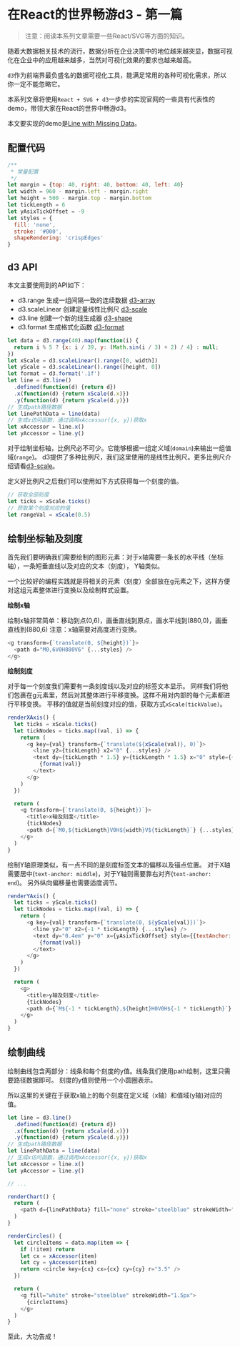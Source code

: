 # 在React的世界畅游d3 - 第一篇

> 注意：阅读本系列文章需要一些React/SVG等方面的知识。

随着大数据相关技术的流行，数据分析在企业决策中的地位越来越突显，数据可视化在企业中的应用越来越多，当然对可视化效果的要求也越来越高。

`d3`作为前端界最负盛名的数据可视化工具，能满足常用的各种可视化需求，所以你一定不能忽略它。

本系列文章将使用`React + SVG + d3`一步步的实现官网的一些具有代表性的demo，带领大家在React的世界中畅游d3。

本文要实现的demo是[Line with Missing Data](http://bl.ocks.org/mbostock/0533f44f2cfabecc5e3a)。

## 配置代码

```js
/**
 * 常量配置
 */
let margin = {top: 40, right: 40, bottom: 40, left: 40}
let width = 960 - margin.left - margin.right
let height = 500 - margin.top - margin.bottom
let tickLength = 6
let yAsixTickOffset = -9
let styles = {
  fill: 'none',
  stroke: '#000',
  shapeRendering: 'crispEdges'
}
```

## d3 API

本文主要使用到的API如下：

- d3.range 生成一组间隔一致的连续数据 [d3-array](https://github.com/simongfxu/simongfxu.github.com/blob/master/d3-explorer/api/d3-array.md)
- d3.scaleLinear 创建定量线性比例尺 [d3-scale](https://github.com/simongfxu/simongfxu.github.com/blob/master/d3-explorer/api/d3-scale.md)
- d3.line 创建一个新的线生成器 [d3-shape](https://github.com/simongfxu/simongfxu.github.com/blob/master/d3-explorer/api/d3-shape.md)
- d3.format 生成格式化函数 [d3-format](https://github.com/d3/d3-format)

```js
let data = d3.range(40).map(function(i) {
  return i % 5 ? {x: i / 39, y: (Math.sin(i / 3) + 2) / 4} : null;
})
let xScale = d3.scaleLinear().range([0, width])
let yScale = d3.scaleLinear().range([height, 0])
let format = d3.format('.1f')
let line = d3.line()
  .defined(function(d) {return d})
  .x(function(d) {return xScale(d.x)})
  .y(function(d) {return yScale(d.y)})
// 生成path路径数据
let linePathData = line(data)
// 生成x访问函数，通过调用xAccessor({x, y})获取x
let xAccessor = line.x()
let yAccessor = line.y()
```

对于绘制坐标轴，比例尺必不可少。它能够根据一组定义域(`domain`)来输出一组值域(`range`)。
d3提供了多种比例尺，我们这里使用的是线性比例尺。更多比例尺介绍请看[d3-scale](../api/d3-scale.md)。

定义好比例尺之后我们可以使用如下方式获得每一个刻度的值。

```js
// 获取全部刻度
let ticks = xScale.ticks()
// 获取某个刻度对应的值
let rangeVal = xScale(0.5)
```

## 绘制坐标轴及刻度

首先我们要明确我们需要绘制的图形元素：对于x轴需要一条长的水平线（坐标轴），一条短垂直线以及对应的文本（刻度），
Y轴类似。

一个比较好的编程实践就是将相关的元素（刻度）全部放在g元素之下，这样方便对这组元素整体进行变换以及绘制样式设置。

**绘制x轴**

绘制x轴非常简单：移动到点(0,6)，画垂直线到原点，画水平线到(880,0)，画垂直线到(880,6)
注意：x轴需要对高度进行变换。

```js
<g transform={`translate(0, ${height})`}>
  <path d="M0,6V0H880V6" {...styles} />
</g>
```

**绘制刻度**

对于每一个刻度我们需要有一条刻度线以及对应的标签文本显示。
同样我们将他们包裹在g元素里，然后对其整体进行平移变换。这样不用对内部的每个元素都进行平移变换。
平移的值就是当前刻度对应的值，获取方式`xScale(tickValue)`。

```js
renderXAxis() {
  let ticks = xScale.ticks()
  let tickNodes = ticks.map((val, i) => {
    return (
      <g key={val} transform={`translate(${xScale(val)}, 0)`}>
        <line y2={tickLength} x2="0" {...styles} />
        <text dy={tickLength * 1.5} y={tickLength * 1.5} x="0" style={{textAnchor:'middle'}}>
          {format(val)}
        </text>
      </g>
    )
  })

  return (
    <g transform={`translate(0, ${height})`}>
      <title>x轴及刻度</title>
      {tickNodes}
      <path d={`M0,${tickLength}V0H${width}V${tickLength}`} {...styles} />
    </g>
  )
}
```

绘制Y轴原理类似，有一点不同的是刻度标签文本的偏移以及锚点位置。
对于X轴需要居中(`text-anchor: middle`)，对于Y轴则需要靠右对齐(`text-anchor: end`)。
另外纵向偏移量也需要适度调节。

```js
renderYAxis() {
  let ticks = yScale.ticks()
  let tickNodes = ticks.map((val, i) => {
    return (
      <g key={val} transform={`translate(0, ${yScale(val)})`}>
        <line y2="0" x2={-1 * tickLength} {...styles} />
        <text dy="0.4em" y="0" x={yAsixTickOffset} style={{textAnchor:'end'}}>
          {format(val)}
        </text>
      </g>
    )
  })

  return (
    <g>
      <title>y轴及刻度</title>
      {tickNodes}
      <path d={`M${-1 * tickLength},${height}H0V0H${-1 * tickLength}`} {...styles} />
    </g>
  )
}
```

## 绘制曲线

绘制曲线包含两部分：线条和每个刻度的y值。线条我们使用path绘制，这里只需要路径数据即可。
刻度的y值则使用一个小圆圈表示。

所以这里的关键在于获取x轴上的每个刻度在定义域（x轴）和值域(y轴)对应的值。

```js
let line = d3.line()
  .defined(function(d) {return d})
  .x(function(d) {return xScale(d.x)})
  .y(function(d) {return yScale(d.y)})
// 生成path路径数据
let linePathData = line(data)
// 生成x访问函数，通过调用xAccessor({x, y})获取x
let xAccessor = line.x()
let yAccessor = line.y()

// ...

renderChart() {
  return (
    <path d={linePathData} fill="none" stroke="steelblue" strokeWidth="1.5px" shapeRendering="optimizeSpeed" />
  )
}

renderCircles() {
  let circleItems = data.map(item => {
    if (!item) return
    let cx = xAccessor(item)
    let cy = yAccessor(item)
    return <circle key={cx} cx={cx} cy={cy} r="3.5" />
  })

  return (
    <g fill="white" stroke="steelblue" strokeWidth="1.5px">
      {circleItems}
    </g>
  )
}
```

至此，大功告成！
